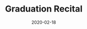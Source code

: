 ---
title: Graduation Recital
date: 2020-02-18
time: 18:00
location: Paul Hall, The Juilliard School
---